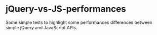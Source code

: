 # jQuery-vs-JS-performances
Some simple tests to highlight some performances differences between simple jQuery and JavaScript APIs.
